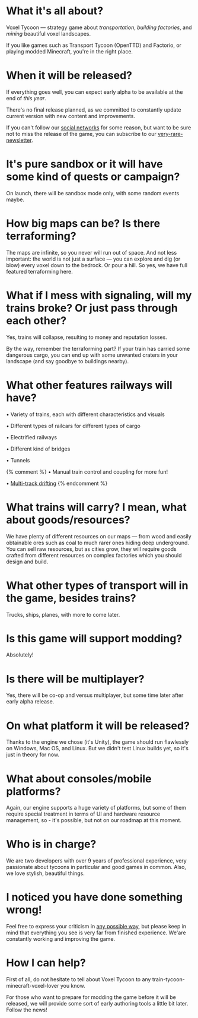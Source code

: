 # What it's all about?

Voxel Tycoon — strategy game about *transportation*, *building&nbsp;factories*, and *mining* beautiful voxel landscapes.

If you like games such as Transport Tycoon (OpenTTD) and Factorio, or playing modded Minecraft, you're in the right place.

# When it will be released?

If everything goes well, you can expect early alpha to be available at the end of *this year*.

There's no final release planned, as we committed to constantly update current version with new content and improvements.

If you can't follow our [social networks](/contacts) for some reason, but want to be sure not to miss the release of the game, you can subscribe to our [very-rare-newsletter]({{site.newsletter_url}}).

# It's pure sandbox or it will have some kind of quests or campaign?

On launch, there will be sandbox mode only, with some random events maybe.

# How big maps can be? Is there terraforming?

The maps are infinite, so you never will run out of space. And not less important: the world is not just a surface — you can explore and dig (or blow) every voxel down to the bedrock. Or pour a hill. So yes, we have full featured terraforming here.

# What if I mess with signaling, will my trains broke? Or just pass through each other?

Yes, trains will collapse, resulting to money and reputation losses.

By the way, remember the terraforming part? If your train has carried some dangerous cargo, you can end up with some unwanted craters in your landscape (and say goodbye to buildings nearby).

# What other features railways will have?

• Variety of trains, each with different characteristics and visuals

• Different types of railcars for different types of cargo

• Electrified railways

• Different kind of bridges

• Tunnels

{% comment %}
• Manual train control and coupling for more fun!

• [Multi-track drifting]()
{% endcomment %}

# What trains will carry? I mean, what about goods/resources?

We have plenty of different resources on our maps — from wood and easily obtainable ores such as coal to much rarer ones hiding deep underground. You can sell raw resources, but as cities grow, they will require goods crafted from different resources on complex factories which you should design and build.

# What other types of transport will in the game, besides trains?

Trucks, ships, planes, with more to come later.

# Is this game will support modding?

Absolutely!

# Is there will be multiplayer?

Yes, there will be co-op and versus multiplayer, but some time later after early alpha release.

# On what platform it will be released?

Thanks to the engine we chose (it's Unity), the game should run flawlessly on Windows, Mac OS, and Linux. But we didn't test Linux builds yet,
so it's just in theory for now.

# What about consoles/mobile platforms?

Again, our engine supports a huge variety of platforms, but some of them require special treatment in terms of UI and hardware resource management, so - it's possible, but not on our roadmap at this moment.

# Who is in charge?

We are two developers with over 9 years of professional experience, very passionate about tycoons in particular and good games in common.
Also, we love stylish, beautiful things.

# I noticed you have done something wrong!

Feel free to express your criticism in [any possible way](/contacts), but please keep in mind that everything you see is very far from finished experience. We'are constantly working and improving the game.

# How I can help?

First of all, do not hesitate to tell about Voxel Tycoon to any train-tycoon-minecraft-voxel-lover you know.

For those who want to prepare for modding the game before it will be released, we will provide some sort of early authoring tools a little bit later. Follow the news!